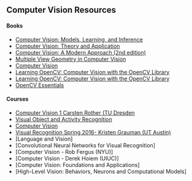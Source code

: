 ## Computer Vision Resources

#### Books

* [Computer Vision: Models, Learning, and Inference](http://www.computervisionmodels.com/)
* [Computer Vision: Theory and Application](http://szeliski.org/Book/)
* [Computer Vision: A Modern Approach (2nd edition)](https://www.amazon.com/Computer-Vision-Modern-Approach-2nd/dp/013608592X/ref=dp_ob_title_bk)
* [Multiple View Geometry in Computer Vision](https://www.robots.ox.ac.uk/~vgg/hzbook/)
* [Computer Vision ](https://www.amazon.com/Computer-Vision-Linda-G-Shapiro/dp/0130307963)
* [Learning OpenCV: Computer Vision with the OpenCV Library](https://www.amazon.com/Learning-OpenCV-Computer-Vision-Library/dp/0596516134)
* [Learning OpenCV: Computer Vision with the OpenCV Library](https://www.pyimagesearch.com/practical-python-opencv/)
* [OpenCV Essentials](https://www.amazon.com/OpenCV-Essentials-Oscar-Deniz-Suarez/dp/1783984244/ref=sr_1_1?s=books&ie=UTF8&qid=1424594237&sr=1-1&keywords=opencv+essentials#)

#### Courses

* [Computer Vision 1 Carsten Rother (TU Dresden](https://www.cvlab-dresden.de/)
* [Visual Object and Activity Recognition](https://sites.google.com/site/ucbcs29443/)
* [Computer Vision](https://courses.cs.washington.edu/courses/cse455/12wi/)
* [Visual Recognition Spring 2016- Kristen Grauman (UT Austin)](http://vision.cs.utexas.edu/381V-spring2016/)
* [Language and Vision]
* [Convolutional Neural Networks for Visual Recognition]
* [Computer Vision - Rob Fergus (NYU)]
* [Computer Vision - Derek Hoiem (UIUC)]
* [Computer Vision: Foundations and Applications]
* [High-Level Vision: Behaviors, Neurons and Computational Models]